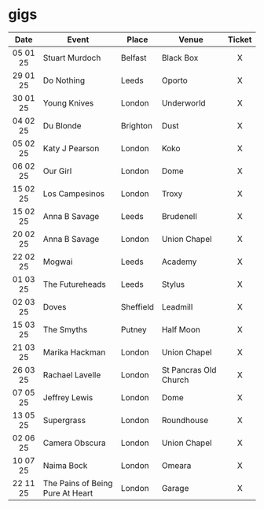 # gigs
|Date|Event|Place|Venue|Ticket|
|:--:|-----|----|-----|:----:|
|05 01 25|Stuart Murdoch|Belfast|Black Box|X|
|29 01 25|Do Nothing|Leeds|Oporto|X|
|30 01 25|Young Knives|London|Underworld|X|
|04 02 25|Du Blonde|Brighton|Dust|X|
|05 02 25|Katy J Pearson|London|Koko|X|
|06 02 25|Our Girl|London|Dome|X|
|15 02 25|Los Campesinos|London|Troxy|X|
|15 02 25|Anna B Savage|Leeds|Brudenell|X|
|20 02 25|Anna B Savage|London|Union Chapel|X|
|22 02 25|Mogwai|Leeds|Academy|X|
|01 03 25|The Futureheads|Leeds|Stylus|X|
|02 03 25|Doves|Sheffield|Leadmill|X|
|15 03 25|The Smyths|Putney|Half Moon|X|
|21 03 25|Marika Hackman|London|Union Chapel|X|
|26 03 25|Rachael Lavelle|London|St Pancras Old Church|X|
|07 05 25|Jeffrey Lewis|London|Dome|X|
|13 05 25|Supergrass|London|Roundhouse|X|
|02 06 25|Camera Obscura|London|Union Chapel|X|
|10 07 25|Naima Bock|London|Omeara|X|
|22 11 25|The Pains of Being Pure At Heart|London|Garage|X|
